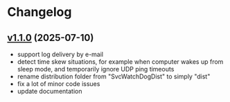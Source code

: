 # Changelog

## [v1.1.0](https://github.com/matjazt/SvcWatchDog/releases/tag/v1.1.0) (2025-07-10)

* support log delivery by e-mail
* detect time skew situations, for example when computer wakes up from sleep mode, and temporarily ignore UDP ping timeouts
* rename distribution folder from "SvcWatchDogDist" to simply "dist"
* fix a lot of minor code issues
* update documentation
